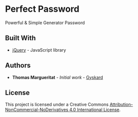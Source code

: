 # Perfect Password

Powerful & Simple Generator Password

## Built With

* [jQuery](https://jquery.com/) - JavaScript library

## Authors

* **Thomas Margueritat** - *Initial work* - [Gyskard](https://github.com/Gyskard)

## License

This project is licensed under a Creative Commons [Attribution-NonCommercial-NoDerivatives 4.0 International License](http://creativecommons.org/licenses/by-nc-nd/4.0/).
